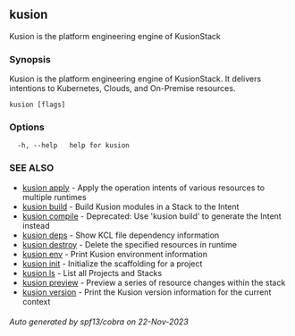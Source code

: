## kusion

Kusion is the platform engineering engine of KusionStack

### Synopsis

Kusion is the platform engineering engine of KusionStack. It delivers intentions to Kubernetes, Clouds, and On-Premise resources.

```
kusion [flags]
```

### Options

```
  -h, --help   help for kusion
```

### SEE ALSO

* [kusion apply](kusion_apply.md)	 - Apply the operation intents of various resources to multiple runtimes
* [kusion build](kusion_build.md)	 - Build Kusion modules in a Stack to the Intent
* [kusion compile](kusion_compile.md)	 - Deprecated: Use 'kusion build' to generate the Intent instead
* [kusion deps](kusion_deps.md)	 - Show KCL file dependency information
* [kusion destroy](kusion_destroy.md)	 - Delete the specified resources in runtime
* [kusion env](kusion_env.md)	 - Print Kusion environment information
* [kusion init](kusion_init.md)	 - Initialize the scaffolding for a project
* [kusion ls](kusion_ls.md)	 - List all Projects and Stacks
* [kusion preview](kusion_preview.md)	 - Preview a series of resource changes within the stack
* [kusion version](kusion_version.md)	 - Print the Kusion version information for the current context

###### Auto generated by spf13/cobra on 22-Nov-2023
